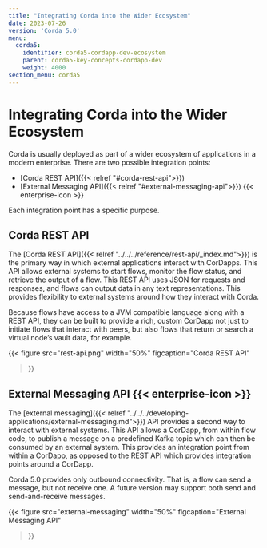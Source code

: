 ```yaml
---
title: "Integrating Corda into the Wider Ecosystem"
date: 2023-07-26
version: 'Corda 5.0'
menu:
  corda5:
    identifier: corda5-cordapp-dev-ecosystem
    parent: corda5-key-concepts-cordapp-dev
    weight: 4000
section_menu: corda5
---
```


# Integrating Corda into the Wider Ecosystem

Corda is usually deployed as part of a wider ecosystem of applications in a modern enterprise. There are two possible integration points:
* [Corda REST API]({{< relref "#corda-rest-api">}})
* [External Messaging API]({{< relref "#external-messaging-api">}}) {{< enterprise-icon >}}

Each integration point has a specific purpose.

## Corda REST API
The [Corda REST API]({{< relref "../../../reference/rest-api/_index.md">}}) is the primary way in which external applications interact with CorDapps. This API allows external systems to start flows, monitor the flow status, and retrieve the output of a flow. This REST API uses JSON for requests and responses, and flows can output data in any text representations. This provides flexibility to external systems around how they interact with Corda.

Because flows have access to a JVM compatible language along with a REST API, they can be built to provide a rich, custom CorDapp not just to initiate flows that interact with peers, but also flows that return or search a virtual node’s vault data, for example.

{{< 
  figure
	 src="rest-api.png"
   width="50%"
	 figcaption="Corda REST API"
>}}

## External Messaging API {{< enterprise-icon >}}

The [external messaging]({{< relref "../../../developing-applications/external-messaging.md">}}) API provides a second way to interact with external systems. This API allows a CorDapp, from within flow code, to publish a message on a predefined Kafka topic which can then be consumed by an external system. This provides an integration point from within a CorDapp, as opposed to the REST API which provides integration points around a CorDapp.

Corda 5.0 provides only outbound connectivity. 
That is, a flow can send a message, but not receive one.
A future version may support both send and send-and-receive messages.

{{< 
  figure
	 src="external-messaging"
   width="50%"
	 figcaption="External Messaging API"
>}}